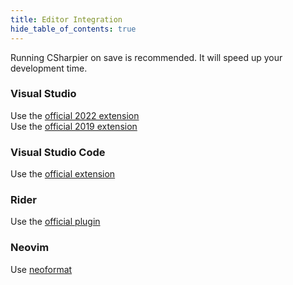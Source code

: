```yaml
---
title: Editor Integration
hide_table_of_contents: true
---
```


Running CSharpier on save is recommended. It will speed up your development time.

### Visual Studio
Use the [official 2022 extension](https://marketplace.visualstudio.com/items?itemName=csharpier.CSharpier)  
Use the [official 2019 extension](https://marketplace.visualstudio.com/items?itemName=csharpier.CSharpier2019)
### Visual Studio Code
Use the [official extension](https://marketplace.visualstudio.com/items?itemName=csharpier.csharpier-vscode)
### Rider
Use the [official plugin](https://plugins.jetbrains.com/plugin/18243-csharpier)
### Neovim
Use [neoformat](https://github.com/sbdchd/neoformat)
